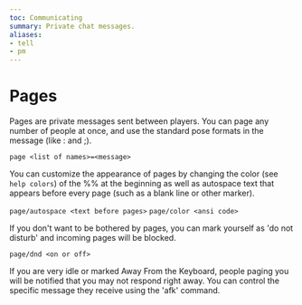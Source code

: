 ```yaml
---
toc: Communicating
summary: Private chat messages.
aliases:
- tell
- pm
---
```

# Pages

Pages are private messages sent between players.  You can page any number of people at once, and use the standard pose formats in the message (like : and ;).

`page <list of names>=<message>`

You can customize the appearance of pages by changing the color (see `help colors`) of the %% at the beginning as well as autospace text that appears before every page (such as a blank line or other marker).

`page/autospace <text before pages>`
`page/color <ansi code>`

If you don't want to be bothered by pages, you can mark yourself as 'do not disturb' and incoming pages will be blocked.

`page/dnd <on or off>`

If you are very idle or marked Away From the Keyboard, people paging you will be notified that you may not respond right away.  You can control the specific message they receive using the 'afk' command.
